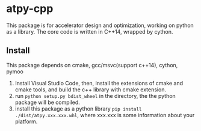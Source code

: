 # atpy-cpp
This package is for accelerator design and optimization, working on python as a library. The core code is written in C++14, wrapped by cython.
## Install
This package depends on cmake, gcc/msvc(support c++14), cython, pymoo 
1. Install Visual Studio Code, then, install the extensions of cmake and cmake tools, and build the c++ library with cmake extension.
2. run `python setup.py bdist_wheel` in the directory, the the python package will be compiled.
3. install this package as a python library `pip install ./dist/atpy.xxx.xxx.whl`, where xxx.xxx is some information about your platform.
